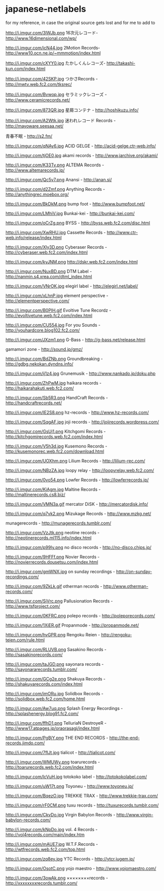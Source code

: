 # japanese-netlabels
for my reference, in case the original source gets lost and for me to add to


http://i.imgur.com/3IWJb.png
16次元レコード- http://www.16dimensional.com/wp/

http://i.imgur.com/icN44.jpg
2Motion Records- http://www10.ocn.ne.jp/~mmmotion/index.html

http://i.imgur.com/cXYY0.jpg
たかしくんレコーズ- http://takashi-kun.com/index.html

http://i.imgur.com/42SKP.jpg
つかさRecords - http://mwtv.web.fc2.com/tksrec/

http://i.imgur.com/Bvwop.jpg
セラミックレコーズ - http://www.ceramicrecords.net/

http://i.imgur.com/873QR.jpg
星屑コンテナ - http://hoshikuzu.info/

http://i.imgur.com/A2Wtk.jpg
迷われレコード Records - http://mayoware.seesaa.net/

青春不眠 - http://s2.fm/

http://i.imgur.com/qNAy6.jpg
ACID GELGE - http://acid-gelge.ctr-web.info/

http://i.imgur.com/tjOE0.jpg
akami records - http://www.jarchive.org/akami/

http://i.imgur.com/K33Tv.png
ALTEMA Records - http://www.altemarecords.jp/

http://i.imgur.com/Qc5v7.png
Anansi - http://anan.si/

http://i.imgur.com/d2Zmf.png
Anything Records - http://anythingrec.moebox.org/

http://i.imgur.com/BkDkM.png
bump foot - http://www.bumpfoot.net/

http://i.imgur.com/LMhiV.jpg
Bunkai-kei - http://bunkai-kei.com/

http://i.imgur.com/oCrZg.png
BYSS - http://byss.web.fc2.com/disc.html

http://i.imgur.com/XwRHU.jpg
Cassette Records - http://www.ctr-web.info/release/index.html

http://i.imgur.com/Xly3D.png
Cyberaser Records - http://cyberaser.web.fc2.com/index.html

http://i.imgur.com/kyJNM.png
http://dskr.web.fc2.com/index.html

http://i.imgur.com/NuxBD.png
DTM Label - http://nanmin.s4.xrea.com/dtml_index.html

http://i.imgur.com/VNrOK.jpg
elegirl label - http://elegirl.net/label/

http://i.imgur.com/xLhnP.jpg
element perspective - http://elementperspective.com/

http://i.imgur.com/B0PIH.gif
Evoltive Tune Recordz - http://evoltivetune.web.fc2.com/index.html

http://i.imgur.com/CU554.jpg
For you Sounds - http://youhardcore.blog102.fc2.com/

http://i.imgur.com/JXzm1.png
G-Bass - http://g-bass.net/release.html

gamamori zone - http://sound.jp/gmz/

http://i.imgur.com/BdZNb.png
Groundbreaking - http://gdbg.nekokan.dyndns.info/

http://i.imgur.com/ij1z4.jpg
Grunemusik - http://www.nankado.jp/doku.php

http://i.imgur.com/ZhPwM.jpg
haikara records - http://haikarahakuti.web.fc2.com/

http://i.imgur.com/Sb5R3.png
HandCraft Records - http://handcraftrecords.net/

http://i.imgur.com/IE2S8.png
hz-records - http://www.hz-records.com/

http://i.imgur.com/SqgAF.jpg
joji records - http://jojirecords.wordpress.com/

http://i.imgur.com/GsUj1.png
Kitchgomi Records - http://kitchgomirecords.web.fc2.com/index.html

http://i.imgur.com/V5h3d.jpg
Kusemono Records - http://kusemonorec.web.fc2.com/download.html

http://i.imgur.com/UOXhm.png
Lilium Records - http://lilium-rec.com/

http://i.imgur.com/NBzZA.jpg
loopy relay - http://loopyrelay.web.fc2.com/

http://i.imgur.com/0vo54.png
Lowfer Records - http://lowferrecords.jp/

http://i.imgur.com/KjAgm.jpg
Maltine Records - http://maltinerecords.cs8.biz/

http://i.imgur.com/VMN3a.gif
mercator DiSK - http://mercatordisk.info/

http://i.imgur.com/q7vk2.png
Mizukage Records - http://www.mzkg.net/

munagerecords - http://munagerecords.tumblr.com/

http://i.imgur.com/VzJtk.png
neotine records - http://neotinerecords.ml115.info/index.html

http://i.imgur.com/p99Iy.png
no disco records - http://no-disco.chips.jp/

http://i.imgur.com/9HFFf.png
Novier Records - http://novierrecords.dousetsu.com/index.html

http://i.imgur.com/gmWNX.jpg
on sunday recordings - http://on-sunday-recordings.com/

http://i.imgur.com/9ZkLk.gif
otherman records - http://www.otherman-records.com/

http://i.imgur.com/SjVrc.png
Pallusionation Records - http://www.tsfproject.com/

http://i.imgur.com/0KFRC.png
polepo records - http://poleporecords.com/

http://i.imgur.com/1XiER.gif
Propanmode - http://propanmode.net/

http://i.imgur.com/hvGPR.png
Rengoku Reien - http://rengoku-teien.com/rule.html

http://i.imgur.com/RLUVB.png
Sasakino Records - http://sasakinorecords.com/

http://i.imgur.com/taJGD.png
sayonara records - http://sayonararecords.tumblr.com/

http://i.imgur.com/GCg2e.png
Shakuya Records - http://shakuyarecords.com/index.html

http://i.imgur.com/imORu.jpg
Solidbox Records - http://solidbox.web.fc2.com/home.html

http://i.imgur.com/Aw7uq.png
Splash Energy Recordings - http://splashenergy.blog91.fc2.com/

http://i.imgur.com/ffhD1.png
TelluriaN DestroyeR - http://www17.atpages.jp/oraorasagi/index.html

http://i.imgur.com/PgBjY.png
THE END RECORDS - http://the-end-records.jimdo.com/

http://i.imgur.com/7fIJt.jpg
tialicot - http://tialicot.com/

http://i.imgur.com/WMUWy.png
toarurecords - http://toarurecords.web.fc2.com/index.html

http://i.imgur.com/lcVuH.jpg
totokoko label - http://totokokolabel.com/

http://i.imgur.com/uW17t.png
Toyoneu - http://www.toyoneu.jp/

http://i.imgur.com/BqezO.jpg
TREKKIE TRAX - http://www.trekkie-trax.com/

http://i.imgur.com/rF0CM.png
tuxu records - http://tuxurecords.tumblr.com/

http://i.imgur.com/CkvDo.jpg
Virgin Babylon Records - http://www.virgin-babylon-records.com/

http://i.imgur.com/kNpDo.jpg
vol. 4 Records - http://vol4records.com/main/index.htm

http://i.imgur.com/mAUE7.jpg
W.T.F.Records - http://wtfrecords.web.fc2.com/top.html

http://i.imgur.com/zq8ey.jpg
YTC Records - http://ytcr.jugem.jp/

http://i.imgur.com/OsotC.png
yojo maestro - http://www.yojomaestro.com/

http://i.imgur.com/3owAk.png
××××××××records - http://xxxxxxxxrecords.tumblr.com/
